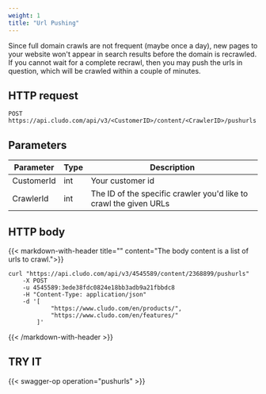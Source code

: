 ```yaml
---
weight: 1
title: "Url Pushing"
---
```


Since full domain crawls are not frequent (maybe once a day), new pages to your website won't appear in search results before the domain is recrawled. If you cannot wait for a complete recrawl, then you may push the urls in question, which will be crawled within a couple of minutes.

## HTTP request
```
POST https://api.cludo.com/api/v3/<CustomerID>/content/<CrawlerID>/pushurls
```
 

## Parameters

| Parameter   |Type| Description                                     |
| ----------- |----|-------------------------------------------------|
| CustomerId  |int |Your customer id                                 | 
| CrawlerId   |int |The ID of the specific crawler you'd like to crawl the given URLs| 

## HTTP body

{{< markdown-with-header title="" content="The body content is a list of urls to crawl.">}}
```
curl "https://api.cludo.com/api/v3/4545589/content/2368899/pushurls"
    -X POST
    -u 4545589:3ede38fdc0824e18bb3adb9a21fbbdc8
    -H "Content-Type: application/json"
    -d '[
            "https://www.cludo.com/en/products/",
            "https://www.cludo.com/en/features/"
        ]'
```
{{< /markdown-with-header >}} 

## TRY IT
{{< swagger-op operation="pushurls" >}}